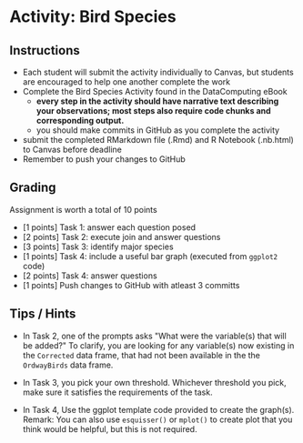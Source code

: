 # Activity: Bird Species

## Instructions 
- Each student will submit the activity individually to Canvas, but students are encouraged to help one another complete the work
- Complete the Bird Species Activity found in the DataComputing eBook
    - **every step in the activity should have narrative text describing your observations; most steps also require code chunks and corresponding output.**
    - you should make commits in GitHub as you complete the activity
- submit the completed RMarkdown file (.Rmd) and R Notebook (.nb.html) to Canvas before deadline
- Remember to push your changes to GitHub

## Grading

Assignment is worth a total of 10 points

- [1 points] Task 1: answer each question posed
- [2 points] Task 2: execute join and answer questions
- [3 points] Task 3: identify major species
- [1 points] Task 4: include a useful bar graph (executed from `ggplot2` code)
- [2 points] Task 4: answer questions
- [1 points] Push changes to GitHub with atleast 3 committs

## Tips / Hints 

- In Task 2, one of the prompts asks "What were the variable(s) that will be added?"  To clarify, you are looking for any variable(s) now existing in the `Corrected` data frame, that had not been available in the the `OrdwayBirds` data frame.

- In Task 3, you pick your own threshold. Whichever threshold you pick, make sure it satisfies the requirements of the task. 

- In Task 4, Use the ggplot template code provided to create the graph(s). 
Remark: You can also use `esquisser()` or `mplot()` to create plot that you think would be helpful, but this is not required.